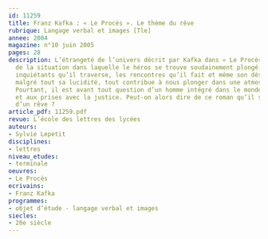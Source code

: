 ```yaml
---
id: 11259
title: Franz Kafka : « Le Procès ». Le thème du rêve
rubrique: Langage verbal et images [Tle]
annee: 2004
magazine: n°10 juin 2005
pages: 28
description: L’étrangeté de l’univers décrit par Kafka dans « Le Procès », l’absurdité
  de la situation dans laquelle le héros se trouve soudainement plongé, les lieux
  inquiétants qu’il traverse, les rencontres qu’il fait et même son désir de conserver
  malgré tout sa lucidité, tout contribue à nous plonger dans une atmosphère onirique.
  Pourtant, il est avant tout question d’un homme intégré dans le monde du travail
  et aux prises avec la justice. Peut-on alors dire de ce roman qu’il s’agit du récit
  d’un rêve ?
article_pdf: 11259.pdf
revue: L’école des lettres des lycées
auteurs:
- Sylvie Lepetit
disciplines:
- lettres
niveau_etudes:
- terminale
oeuvres:
- Le Procès
ecrivains:
- Franz Kafka
programmes:
- objet d’étude - langage verbal et images
siecles:
- 20e siècle
---
```

